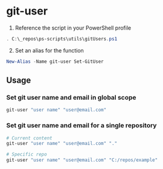 # git-user


1. Reference the script in your PowerShell profile

```PowerShell
. C:\_repos\ps-scripts\utils\gitUsers.ps1
```

2. Set an alias for the function

```PowerShell
New-Alias -Name git-user Set-GitUser
```

## Usage

### Set git user name and email in global scope

```PowerShell
git-user "user name" "user@email.com"
```

### Set git user name and email for a single repository

```PowerShell
# Current content
git-user "user name" "user@email.com" "."

# Specific repo
git-user "user name" "user@email.com" "C:/repos/example"
```
